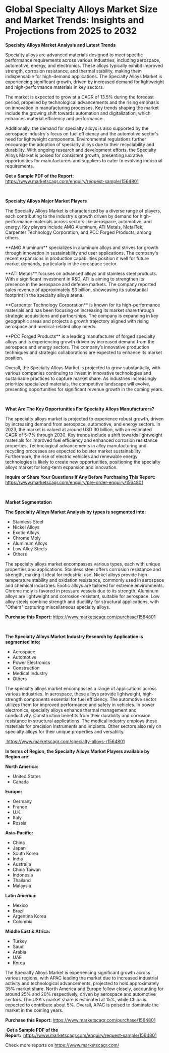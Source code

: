 <p><h1>Global Specialty Alloys Market Size and Market Trends: Insights and Projections from 2025 to 2032</h1></p><p><strong>Specialty Alloys Market Analysis and Latest Trends</strong></p>
<p><p>Specialty alloys are advanced materials designed to meet specific performance requirements across various industries, including aerospace, automotive, energy, and electronics. These alloys typically exhibit improved strength, corrosion resistance, and thermal stability, making them indispensable for high-demand applications. The Specialty Alloys Market is experiencing significant growth, driven by increased demand for lightweight and high-performance materials in key sectors.</p><p>The market is expected to grow at a CAGR of 13.5% during the forecast period, propelled by technological advancements and the rising emphasis on innovation in manufacturing processes. Key trends shaping the market include the growing shift towards automation and digitalization, which enhances material efficiency and performance. </p><p>Additionally, the demand for specialty alloys is also supported by the aerospace industry's focus on fuel efficiency and the automotive sector's need for lightweight components. Environmental regulations further encourage the adoption of specialty alloys due to their recyclability and durability. With ongoing research and development efforts, the Specialty Alloys Market is poised for consistent growth, presenting lucrative opportunities for manufacturers and suppliers to cater to evolving industrial requirements.</p></p>
<p><strong>Get a Sample PDF of the Report:&nbsp;</strong> <a href="https://www.marketscagr.com/enquiry/request-sample/1564801?utm_campaign=2213&utm_medium=2&utm_source=Github&utm_content=ia&utm_term=30012025&utm_id=specialty-alloys">https://www.marketscagr.com/enquiry/request-sample/1564801</a></p>
<p>&nbsp;</p>
<p><strong>Specialty Alloys Major Market Players</strong></p>
<p><p>The Specialty Alloys Market is characterized by a diverse range of players, each contributing to the industry's growth driven by demand for high-performance materials across sectors like aerospace, automotive, and energy. Key players include AMG Aluminum, ATI Metals, MetalTek, Carpenter Technology Corporation, and PCC Forged Products, among others.</p><p>**AMG Aluminum** specializes in aluminum alloys and strives for growth through innovation in sustainability and user applications. The company's recent expansions in production capabilities position it well for future market demands, particularly in the aerospace sector.</p><p>**ATI Metals** focuses on advanced alloys and stainless steel products. With a significant investment in R&D, ATI is aiming to strengthen its presence in the aerospace and defense markets. The company reported sales revenue of approximately $3 billion, showcasing its substantial footprint in the specialty alloys arena.</p><p>**Carpenter Technology Corporation** is known for its high-performance materials and has been focusing on increasing its market share through strategic acquisitions and partnerships. The company is expanding in key geographic areas and projects a growth trajectory aligned with rising aerospace and medical-related alloy needs.</p><p>**PCC Forged Products** is a leading manufacturer of forged specialty alloys and is experiencing growth driven by increased demand from the aerospace and energy sectors. The company’s innovative production techniques and strategic collaborations are expected to enhance its market position.</p><p>Overall, the Specialty Alloys Market is projected to grow substantially, with various companies continuing to invest in innovative technologies and sustainable practices to capture market share. As industries increasingly prioritize specialized materials, the competitive landscape will evolve, presenting opportunities for significant revenue growth in the coming years.</p></p>
<p>&nbsp;</p>
<p><strong>What Are The Key Opportunities For Specialty Alloys Manufacturers?</strong></p>
<p><p>The specialty alloys market is projected to experience robust growth, driven by increasing demand from aerospace, automotive, and energy sectors. In 2023, the market is valued at around USD 30 billion, with an estimated CAGR of 5-7% through 2030. Key trends include a shift towards lightweight materials for improved fuel efficiency and enhanced corrosion resistance properties. Technological advancements in alloy manufacturing and recycling processes are expected to bolster market sustainability. Furthermore, the rise of electric vehicles and renewable energy technologies is likely to create new opportunities, positioning the specialty alloys market for long-term expansion and innovation.</p></p>
<p><strong>Inquire or Share Your Questions If Any Before Purchasing This Report:</strong> <a href="https://www.marketscagr.com/enquiry/pre-order-enquiry/1564801?utm_campaign=2213&utm_medium=2&utm_source=Github&utm_content=ia&utm_term=30012025&utm_id=specialty-alloys">https://www.marketscagr.com/enquiry/pre-order-enquiry/1564801</a></p>
<p>&nbsp;</p>
<p><strong>Market Segmentation</strong></p>
<p><strong>The Specialty Alloys Market Analysis by types is segmented into:</strong></p>
<p><ul><li>Stainless Steel</li><li>Nickel Alloys</li><li>Exotic Alloys</li><li>Chrome Moly</li><li>Aluminum Alloys</li><li>Low Alloy Steels</li><li>Others</li></ul></p>
<p><p>The specialty alloys market encompasses various types, each with unique properties and applications. Stainless steel offers corrosion resistance and strength, making it ideal for industrial use. Nickel alloys provide high-temperature stability and oxidation resistance, commonly used in aerospace and chemical industries. Exotic alloys are tailored for extreme environments. Chrome moly is favored in pressure vessels due to its strength. Aluminum alloys are lightweight and corrosion-resistant, suitable for aerospace. Low alloy steels combine strength and ductility for structural applications, with "Others" capturing miscellaneous specialty alloys.</p></p>
<p><strong>Purchase this Report:&nbsp;</strong><a href="https://www.marketscagr.com/purchase/1564801?utm_campaign=2213&utm_medium=2&utm_source=Github&utm_content=ia&utm_term=30012025&utm_id=specialty-alloys">https://www.marketscagr.com/purchase/1564801</a></p>
<p>&nbsp;</p>
<p><strong>The Specialty Alloys Market Industry Research by Application is segmented into:</strong></p>
<p><ul><li>Aerospace</li><li>Automotive</li><li>Power Electronics</li><li>Construction</li><li>Medical Industry</li><li>Others</li></ul></p>
<p><p>The specialty alloys market encompasses a range of applications across various industries. In aerospace, these alloys provide lightweight, high-strength components essential for fuel efficiency. The automotive sector utilizes them for improved performance and safety in vehicles. In power electronics, specialty alloys enhance thermal management and conductivity. Construction benefits from their durability and corrosion resistance in structural applications. The medical industry employs these materials for precision instruments and implants. Other sectors also rely on specialty alloys for their unique properties and versatility.</p></p>
<p><a href="https://www.marketscagr.com/specialty-alloys-r1564801?utm_campaign=2213&utm_medium=2&utm_source=Github&utm_content=ia&utm_term=30012025&utm_id=specialty-alloys">&nbsp;https://www.marketscagr.com/specialty-alloys-r1564801</a></p>
<p><strong>In terms of Region, the Specialty Alloys Market Players available by Region are:</strong></p>
<p>
    <p> <strong> North America: </strong>
        <ul>
            <li>United States</li>
            <li>Canada</li>
        </ul>
        </p> 
    <p> <strong> Europe: </strong>
        <ul>
            <li>Germany</li>
            <li>France</li>
            <li>U.K.</li>
            <li>Italy</li>
            <li>Russia</li>
        </ul>
        </p> 
    <p> <strong> Asia-Pacific: </strong>
        <ul>
            <li>China</li>
            <li>Japan</li>
            <li>South Korea</li>
            <li>India</li>
            <li>Australia</li>
            <li>China Taiwan</li>
            <li>Indonesia</li>
            <li>Thailand</li>
            <li>Malaysia</li>
        </ul>
        </p> 
    <p> <strong> Latin America: </strong>
        <ul>
            <li>Mexico</li>
            <li>Brazil</li>
            <li>Argentina Korea</li>
            <li>Colombia</li>
        </ul>
        </p> 
    <p> <strong> Middle East & Africa: </strong>
        <ul>
            <li>Turkey</li>
            <li>Saudi</li>
            <li>Arabia</li>
            <li>UAE</li>
            <li>Korea</li>
        </ul>
    </p>
    </p>
<p><p>The Specialty Alloys Market is experiencing significant growth across various regions, with APAC leading the market due to increased industrial activity and technological advancements, projected to hold approximately 35% market share. North America and Europe follow closely, accounting for around 25% and 20% respectively, driven by aerospace and automotive sectors. The USA's market share is estimated at 15%, while China is expected to contribute about 5%. Overall, APAC is poised to dominate the market in the coming years.</p></p>
<p><strong>Purchase this Report: </strong><a href="https://www.marketscagr.com/purchase/1564801?utm_campaign=2213&utm_medium=2&utm_source=Github&utm_content=ia&utm_term=30012025&utm_id=specialty-alloys">https://www.marketscagr.com/purchase/1564801</a></p>
<p>&nbsp;<strong>Get a Sample PDF of the Report:&nbsp;&nbsp;</strong><a href="https://www.marketscagr.com/enquiry/request-sample/1564801?utm_campaign=2213&utm_medium=2&utm_source=Github&utm_content=ia&utm_term=30012025&utm_id=specialty-alloys">https://www.marketscagr.com/enquiry/request-sample/1564801</a></p>
<p><strong></strong></p>
<p>Check more reports on <a href="https://www.marketscagr.com/?utm_campaign=2213&utm_medium=2&utm_source=Github&utm_content=ia&utm_term=30012025&utm_id=specialty-alloys">https://www.marketscagr.com/</a></p>